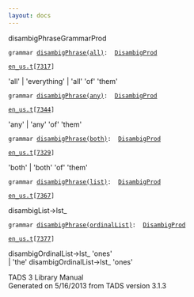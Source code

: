 ```yaml
---
layout: docs
---
```

<span class="title">disambigPhrase</span><span class="type">GrammarProd</span>

`grammar `<span class="classExtLink">[`disambigPhrase(all)`](../object/disambigPhrase(all).html)</span>` :   `[`DisambigProd`](../object/DisambigProd.html)

[`en_us.t`](../file/en_us.t.html)`[`[`7317`](../source/en_us.t.html#7317)`]`



'all' \| 'everything' \| 'all' 'of' 'them'



`grammar `<span class="classExtLink">[`disambigPhrase(any)`](../object/disambigPhrase(any).html)</span>` :   `[`DisambigProd`](../object/DisambigProd.html)

[`en_us.t`](../file/en_us.t.html)`[`[`7344`](../source/en_us.t.html#7344)`]`



'any' \| 'any' 'of' 'them'



`grammar `<span class="classExtLink">[`disambigPhrase(both)`](../object/disambigPhrase(both).html)</span>` :   `[`DisambigProd`](../object/DisambigProd.html)

[`en_us.t`](../file/en_us.t.html)`[`[`7329`](../source/en_us.t.html#7329)`]`



'both' \| 'both' 'of' 'them'



`grammar `<span class="classExtLink">[`disambigPhrase(list)`](../object/disambigPhrase(list).html)</span>` :   `[`DisambigProd`](../object/DisambigProd.html)

[`en_us.t`](../file/en_us.t.html)`[`[`7367`](../source/en_us.t.html#7367)`]`



disambigList-\>lst\_



`grammar `<span class="classExtLink">[`disambigPhrase(ordinalList)`](../object/disambigPhrase(ordinalList).html)</span>` :   `[`DisambigProd`](../object/DisambigProd.html)

[`en_us.t`](../file/en_us.t.html)`[`[`7377`](../source/en_us.t.html#7377)`]`



disambigOrdinalList-\>lst\_ 'ones'  
\| 'the' disambigOrdinalList-\>lst\_ 'ones'  





TADS 3 Library Manual  
Generated on 5/16/2013 from TADS version 3.1.3


